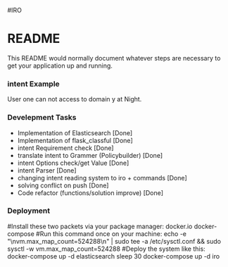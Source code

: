 #IRO

# README #

This README would normally document whatever steps are necessary to get your application up and running.

### intent Example ###

User one can not access to domain y at Night.

### Develepment Tasks ###

* Implementation of Elasticsearch [Done]
* Implementation of flask_classful [Done]
* intent Requirement check [Done]
* translate intent to Grammer (Policybuilder) [Done]
* intent Options check/get Value [Done]
* intent Parser [Done]
* changing intent reading system to iro + commands [Done]
* solving conflict on push [Done]
* Code refactor (functions/solution improve) [Done] 


### Deployment ###
#Install these two packets via your package manager: docker.io docker-compose
#Run this command once on your machine:
echo -e "\nvm.max_map_count=524288\n" | sudo tee -a /etc/sysctl.conf && sudo sysctl -w vm.max_map_count=524288
#Deploy the system like this:
docker-compose up -d elasticsearch
sleep 30
docker-compose up -d iro
